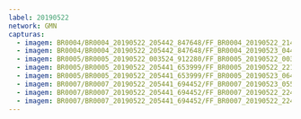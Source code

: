 ```yaml
---
label: 20190522
network: GMN
capturas:
  - imagem: BR0004/BR0004_20190522_205442_847648/FF_BR0004_20190522_214926_782_0062208.fits_maxpixel.jpg
  - imagem: BR0004/BR0004_20190522_205442_847648/FF_BR0004_20190523_044234_344_0556288.fits_maxpixel.jpg
  - imagem: BR0005/BR0005_20190522_003524_912280/FF_BR0005_20190522_003912_976_0004352.fits_maxpixel.jpg
  - imagem: BR0005/BR0005_20190522_205441_653999/FF_BR0005_20190522_221914_156_0099072.fits_maxpixel.jpg
  - imagem: BR0005/BR0005_20190522_205441_653999/FF_BR0005_20190523_064442_215_0703488.fits_maxpixel.jpg
  - imagem: BR0007/BR0007_20190522_205441_694452/FF_BR0007_20190523_055621_989_0678400.fits_maxpixel.jpg
  - imagem: BR0007/BR0007_20190522_205441_694452/FF_BR0007_20190522_224224_461_0136192.fits_maxpixel.jpg
  - imagem: BR0007/BR0007_20190522_205441_694452/FF_BR0007_20190522_224158_986_0135680.fits_maxpixel.jpg
---
```


